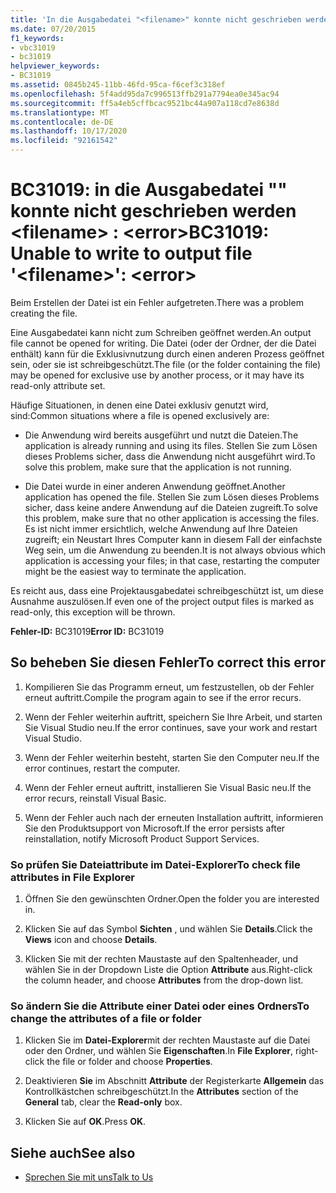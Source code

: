 ```yaml
---
title: 'In die Ausgabedatei "<filename>" konnte nicht geschrieben werden: <error>.'
ms.date: 07/20/2015
f1_keywords:
- vbc31019
- bc31019
helpviewer_keywords:
- BC31019
ms.assetid: 0845b245-11bb-46fd-95ca-f6cef3c318ef
ms.openlocfilehash: 5f4add95da7c996513ffb291a7794ea0e345ac94
ms.sourcegitcommit: ff5a4eb5cffbcac9521bc44a907a118cd7e8638d
ms.translationtype: MT
ms.contentlocale: de-DE
ms.lasthandoff: 10/17/2020
ms.locfileid: "92161542"
---
```

# <a name="bc31019-unable-to-write-to-output-file-filename-error"></a><span data-ttu-id="339bd-102">BC31019: in die Ausgabedatei "" konnte nicht geschrieben werden \<filename> : \<error></span><span class="sxs-lookup"><span data-stu-id="339bd-102">BC31019: Unable to write to output file '\<filename>': \<error></span></span>

<span data-ttu-id="339bd-103">Beim Erstellen der Datei ist ein Fehler aufgetreten.</span><span class="sxs-lookup"><span data-stu-id="339bd-103">There was a problem creating the file.</span></span>

 <span data-ttu-id="339bd-104">Eine Ausgabedatei kann nicht zum Schreiben geöffnet werden.</span><span class="sxs-lookup"><span data-stu-id="339bd-104">An output file cannot be opened for writing.</span></span> <span data-ttu-id="339bd-105">Die Datei (oder der Ordner, der die Datei enthält) kann für die Exklusivnutzung durch einen anderen Prozess geöffnet sein, oder sie ist schreibgeschützt.</span><span class="sxs-lookup"><span data-stu-id="339bd-105">The file (or the folder containing the file) may be opened for exclusive use by another process, or it may have its read-only attribute set.</span></span>

 <span data-ttu-id="339bd-106">Häufige Situationen, in denen eine Datei exklusiv genutzt wird, sind:</span><span class="sxs-lookup"><span data-stu-id="339bd-106">Common situations where a file is opened exclusively are:</span></span>

- <span data-ttu-id="339bd-107">Die Anwendung wird bereits ausgeführt und nutzt die Dateien.</span><span class="sxs-lookup"><span data-stu-id="339bd-107">The application is already running and using its files.</span></span> <span data-ttu-id="339bd-108">Stellen Sie zum Lösen dieses Problems sicher, dass die Anwendung nicht ausgeführt wird.</span><span class="sxs-lookup"><span data-stu-id="339bd-108">To solve this problem, make sure that the application is not running.</span></span>

- <span data-ttu-id="339bd-109">Die Datei wurde in einer anderen Anwendung geöffnet.</span><span class="sxs-lookup"><span data-stu-id="339bd-109">Another application has opened the file.</span></span> <span data-ttu-id="339bd-110">Stellen Sie zum Lösen dieses Problems sicher, dass keine andere Anwendung auf die Dateien zugreift.</span><span class="sxs-lookup"><span data-stu-id="339bd-110">To solve this problem, make sure that no other application is accessing the files.</span></span> <span data-ttu-id="339bd-111">Es ist nicht immer ersichtlich, welche Anwendung auf Ihre Dateien zugreift; ein Neustart Ihres Computer kann in diesem Fall der einfachste Weg sein, um die Anwendung zu beenden.</span><span class="sxs-lookup"><span data-stu-id="339bd-111">It is not always obvious which application is accessing your files; in that case, restarting the computer might be the easiest way to terminate the application.</span></span>

 <span data-ttu-id="339bd-112">Es reicht aus, dass eine Projektausgabedatei schreibgeschützt ist, um diese Ausnahme auszulösen.</span><span class="sxs-lookup"><span data-stu-id="339bd-112">If even one of the project output files is marked as read-only, this exception will be thrown.</span></span>

 <span data-ttu-id="339bd-113">**Fehler-ID:** BC31019</span><span class="sxs-lookup"><span data-stu-id="339bd-113">**Error ID:** BC31019</span></span>

## <a name="to-correct-this-error"></a><span data-ttu-id="339bd-114">So beheben Sie diesen Fehler</span><span class="sxs-lookup"><span data-stu-id="339bd-114">To correct this error</span></span>

1. <span data-ttu-id="339bd-115">Kompilieren Sie das Programm erneut, um festzustellen, ob der Fehler erneut auftritt.</span><span class="sxs-lookup"><span data-stu-id="339bd-115">Compile the program again to see if the error recurs.</span></span>

2. <span data-ttu-id="339bd-116">Wenn der Fehler weiterhin auftritt, speichern Sie Ihre Arbeit, und starten Sie Visual Studio neu.</span><span class="sxs-lookup"><span data-stu-id="339bd-116">If the error continues, save your work and restart Visual Studio.</span></span>

3. <span data-ttu-id="339bd-117">Wenn der Fehler weiterhin besteht, starten Sie den Computer neu.</span><span class="sxs-lookup"><span data-stu-id="339bd-117">If the error continues, restart the computer.</span></span>

4. <span data-ttu-id="339bd-118">Wenn der Fehler erneut auftritt, installieren Sie Visual Basic neu.</span><span class="sxs-lookup"><span data-stu-id="339bd-118">If the error recurs, reinstall Visual Basic.</span></span>

5. <span data-ttu-id="339bd-119">Wenn der Fehler auch nach der erneuten Installation auftritt, informieren Sie den Produktsupport von Microsoft.</span><span class="sxs-lookup"><span data-stu-id="339bd-119">If the error persists after reinstallation, notify Microsoft Product Support Services.</span></span>

### <a name="to-check-file-attributes-in-file-explorer"></a><span data-ttu-id="339bd-120">So prüfen Sie Dateiattribute im Datei-Explorer</span><span class="sxs-lookup"><span data-stu-id="339bd-120">To check file attributes in File Explorer</span></span>

1. <span data-ttu-id="339bd-121">Öffnen Sie den gewünschten Ordner.</span><span class="sxs-lookup"><span data-stu-id="339bd-121">Open the folder you are interested in.</span></span>

2. <span data-ttu-id="339bd-122">Klicken Sie auf das Symbol **Sichten** , und wählen Sie **Details**.</span><span class="sxs-lookup"><span data-stu-id="339bd-122">Click the **Views** icon and choose **Details**.</span></span>

3. <span data-ttu-id="339bd-123">Klicken Sie mit der rechten Maustaste auf den Spaltenheader, und wählen Sie in der Dropdown Liste die Option **Attribute** aus.</span><span class="sxs-lookup"><span data-stu-id="339bd-123">Right-click the column header, and choose **Attributes** from the drop-down list.</span></span>

### <a name="to-change-the-attributes-of-a-file-or-folder"></a><span data-ttu-id="339bd-124">So ändern Sie die Attribute einer Datei oder eines Ordners</span><span class="sxs-lookup"><span data-stu-id="339bd-124">To change the attributes of a file or folder</span></span>

1. <span data-ttu-id="339bd-125">Klicken Sie im **Datei-Explorer**mit der rechten Maustaste auf die Datei oder den Ordner, und wählen Sie **Eigenschaften**.</span><span class="sxs-lookup"><span data-stu-id="339bd-125">In **File Explorer**, right-click the file or folder and choose **Properties**.</span></span>

2. <span data-ttu-id="339bd-126">Deaktivieren **Sie** im Abschnitt **Attribute** der Registerkarte **Allgemein** das Kontrollkästchen schreibgeschützt.</span><span class="sxs-lookup"><span data-stu-id="339bd-126">In the **Attributes** section of the **General** tab, clear the **Read-only** box.</span></span>

3. <span data-ttu-id="339bd-127">Klicken Sie auf **OK**.</span><span class="sxs-lookup"><span data-stu-id="339bd-127">Press **OK**.</span></span>

## <a name="see-also"></a><span data-ttu-id="339bd-128">Siehe auch</span><span class="sxs-lookup"><span data-stu-id="339bd-128">See also</span></span>

- [<span data-ttu-id="339bd-129">Sprechen Sie mit uns</span><span class="sxs-lookup"><span data-stu-id="339bd-129">Talk to Us</span></span>](/visualstudio/ide/feedback-options)
